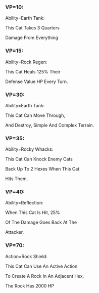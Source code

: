 ### VP=10:

Ability=Earth Tank:

This Cat Takes 3 Quarters

Damage From Everything

### VP=15:

Ability=Rock Regen:

This Cat Heals 125% Their

Defense Value HP Every Turn.

### VP=30:

Ability=Earth Tank:

This Cat Can Move Through,

And Destroy, Simple And Complex Terrain.

### VP=35:

Ability=Rocky Whacks:

This Cat Can Knock Enemy Cats

Back Up To 2 Hexes When This Cat

Hits Them.

### VP=40:

Ability=Reflection:

When This Cat Is Hit, 25%

Of The Damage Goes Back At The

Attacker.

### VP=70:

Action=Rock Shield:

This Cat Can Use An Active Action

To Create A Rock In An Adjacent Hex,

The Rock Has 2000 HP
